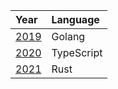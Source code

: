 | Year | Language |
| :--- | :------- |
| [2019](https://github.com/hbiede/AoC-2019) | Golang |
| [2020](https://github.com/hbiede/AoC-2020) | TypeScript |
| [2021](https://github.com/hbiede/AoC-2021) | Rust |
